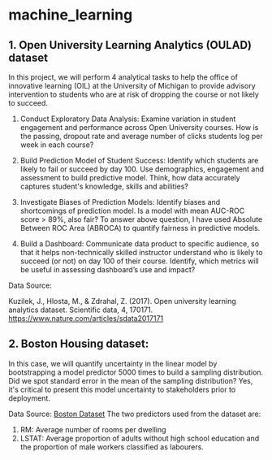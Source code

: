 # machine_learning

## 1. Open University Learning Analytics (OULAD) dataset

In this project, we will perform 4 analytical tasks to help the office of innovative learning (OIL) at the University of Michigan to provide advisory intervention to students who are at risk of dropping the course or not likely to succeed.  

1. Conduct Exploratory Data Analysis: 
Examine variation in student engagement and performance across Open University courses.
How is the passing, dropout rate and average number of clicks students log per week in each course? 

2. Build Prediction Model of Student Success: 
Identify which students are likely to fail or succeed by day 100. 
Use demographics, engagement and assessment to build predictive model. 
Think, how data accurately captures student's knowledge, skills and abilities?

3. Investigate Biases of Prediction Models: 
Identify biases and shortcomings of prediction model. 
Is a model with mean AUC-ROC score > 89%, also fair? 
To answer above question, I have used Absolute Between ROC Area (ABROCA) to quantify fairness in predictive models. 

4. Build a Dashboard: 
Communicate data product to specific audience, so that it helps non-technically skilled instructor understand who is likely to succeed (or not) on day 100 of their course. Identify, which metrics will be useful in assessing dashboard’s use and impact? 


Data Source: 

Kuzilek, J., Hlosta, M., & Zdrahal, Z. (2017).
Open university learning analytics dataset. Scientific data, 4, 170171.
https://www.nature.com/articles/sdata2017171

## 2. Boston Housing dataset: 

In this case, we will quantify uncertainty in the linear model by bootstrapping a model predictor 5000 times to build a sampling distribution. Did we spot standard error in the mean of the sampling distribution? Yes, it's critical to present this model uncertainty to stakeholders prior to deployment.

Data Source: 
[Boston Dataset](http://lib.stat.cmu.edu/datasets/boston)
The two predictors used from the dataset are: 
1. RM: Average number of rooms per dwelling
2. LSTAT: Average proportion of adults without high school education and the proportion of male workers classified as labourers. 





